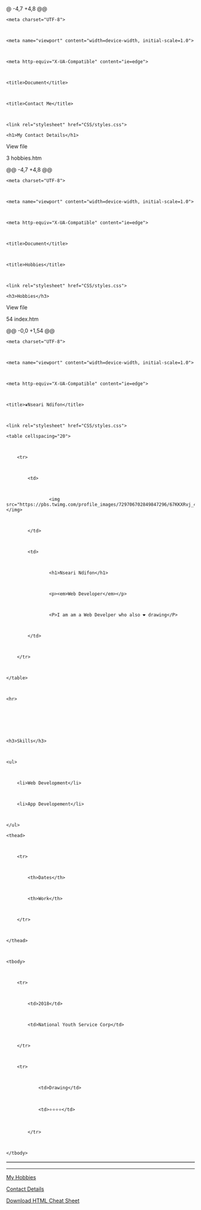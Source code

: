 @ -4,7 +4,8 @@



    <meta charset="UTF-8">



    <meta name="viewport" content="width=device-width, initial-scale=1.0">



    <meta http-equiv="X-UA-Compatible" content="ie=edge">



    <title>Document</title>



    <title>Contact Me</title>



    <link rel="stylesheet" href="CSS/styles.css">



</head>



<body>



    <h1>My Contact Details</h1>


 
View file 

3 hobbies.htm 

@@ -4,7 +4,8 @@



    <meta charset="UTF-8">



    <meta name="viewport" content="width=device-width, initial-scale=1.0">



    <meta http-equiv="X-UA-Compatible" content="ie=edge">



    <title>Document</title>



    <title>Hobbies</title>



    <link rel="stylesheet" href="CSS/styles.css">



</head>



<body>



    <h3>Hobbies</h3>


 
View file 

54 index.htm 


@@ -0,0 +1,54 @@



<!DOCTYPE html>



<html lang="en">



<head>



    <meta charset="UTF-8">



    <meta name="viewport" content="width=device-width, initial-scale=1.0">



    <meta http-equiv="X-UA-Compatible" content="ie=edge">



    <title>❦Nseari Ndifon</title>



    <link rel="stylesheet" href="CSS/styles.css">



</head>



<body>



    <table cellspacing="20">



        <tr>



            <td>



                    <img src="https://pbs.twimg.com/profile_images/729706702849847296/67KKXRvj_400x400.jpg"></img>



            </td>



            <td>



                    <h1>Nseari Ndifon</h1>



                    <p><em>Web Developer</em></p>



                    <P>I am am a Web Develper who also ❤ drawing</P>



            </td>



        </tr>



    </table>



    <hr>







    <h3>Skills</h3>



    <ul>



        <li>Web Development</li>



        <li>App Developement</li>



    </ul>







<table border="px "> 



    <thead>



        <tr>



            <th>Dates</th>



            <th>Work</th>



        </tr>



    </thead>



    <tbody>



        <tr>



            <td>2018</td>



            <td>National Youth Service Corp</td>



        </tr>



        <tr>



                <td>Drawing</td>



                <td>⭐⭐⭐⭐</td>



            </tr>



    </tbody>



</table>



<hr>



<a href="hobbies.htm">My Hobbies</a> 



<a href= "Contact_Me.htm">Contact Details</a>



<a download href="https://web.stanford.edu/group/csp/cs21/htmlcheatsheet.pdf">Download HTML Cheat Sheet</a>



</body>



</html>
